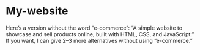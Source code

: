 # My-website
Here’s a version without the word “e-commerce”:  “A simple website to showcase and sell products online, built with HTML, CSS, and JavaScript.”  If you want, I can give 2–3 more alternatives without using “e-commerce.”
